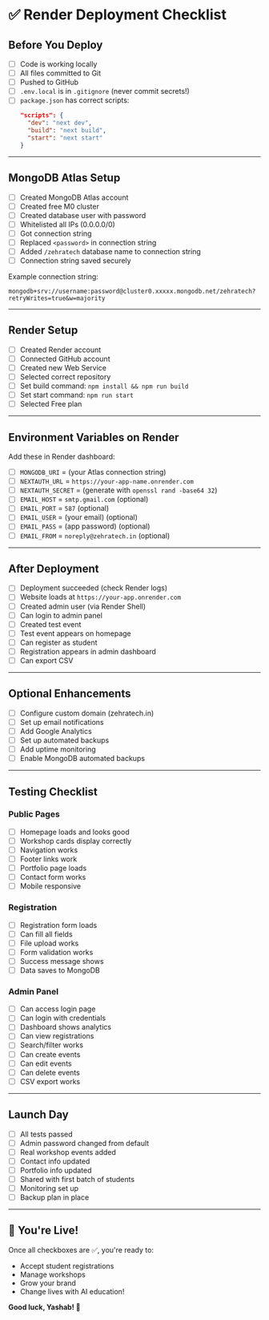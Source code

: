 # ✅ Render Deployment Checklist

## Before You Deploy

- [ ] Code is working locally
- [ ] All files committed to Git
- [ ] Pushed to GitHub
- [ ] `.env.local` is in `.gitignore` (never commit secrets!)
- [ ] `package.json` has correct scripts:
  ```json
  "scripts": {
    "dev": "next dev",
    "build": "next build",
    "start": "next start"
  }
  ```

---

## MongoDB Atlas Setup

- [ ] Created MongoDB Atlas account
- [ ] Created free M0 cluster
- [ ] Created database user with password
- [ ] Whitelisted all IPs (0.0.0.0/0)
- [ ] Got connection string
- [ ] Replaced `<password>` in connection string
- [ ] Added `/zehratech` database name to connection string
- [ ] Connection string saved securely

Example connection string:
```
mongodb+srv://username:password@cluster0.xxxxx.mongodb.net/zehratech?retryWrites=true&w=majority
```

---

## Render Setup

- [ ] Created Render account
- [ ] Connected GitHub account
- [ ] Created new Web Service
- [ ] Selected correct repository
- [ ] Set build command: `npm install && npm run build`
- [ ] Set start command: `npm run start`
- [ ] Selected Free plan

---

## Environment Variables on Render

Add these in Render dashboard:

- [ ] `MONGODB_URI` = (your Atlas connection string)
- [ ] `NEXTAUTH_URL` = `https://your-app-name.onrender.com`
- [ ] `NEXTAUTH_SECRET` = (generate with `openssl rand -base64 32`)
- [ ] `EMAIL_HOST` = `smtp.gmail.com` (optional)
- [ ] `EMAIL_PORT` = `587` (optional)
- [ ] `EMAIL_USER` = (your email) (optional)
- [ ] `EMAIL_PASS` = (app password) (optional)
- [ ] `EMAIL_FROM` = `noreply@zehratech.in` (optional)

---

## After Deployment

- [ ] Deployment succeeded (check Render logs)
- [ ] Website loads at `https://your-app.onrender.com`
- [ ] Created admin user (via Render Shell)
- [ ] Can login to admin panel
- [ ] Created test event
- [ ] Test event appears on homepage
- [ ] Can register as student
- [ ] Registration appears in admin dashboard
- [ ] Can export CSV

---

## Optional Enhancements

- [ ] Configure custom domain (zehratech.in)
- [ ] Set up email notifications
- [ ] Add Google Analytics
- [ ] Set up automated backups
- [ ] Add uptime monitoring
- [ ] Enable MongoDB automated backups

---

## Testing Checklist

### Public Pages
- [ ] Homepage loads and looks good
- [ ] Workshop cards display correctly
- [ ] Navigation works
- [ ] Footer links work
- [ ] Portfolio page loads
- [ ] Contact form works
- [ ] Mobile responsive

### Registration
- [ ] Registration form loads
- [ ] Can fill all fields
- [ ] File upload works
- [ ] Form validation works
- [ ] Success message shows
- [ ] Data saves to MongoDB

### Admin Panel
- [ ] Can access login page
- [ ] Can login with credentials
- [ ] Dashboard shows analytics
- [ ] Can view registrations
- [ ] Search/filter works
- [ ] Can create events
- [ ] Can edit events
- [ ] Can delete events
- [ ] CSV export works

---

## Launch Day

- [ ] All tests passed
- [ ] Admin password changed from default
- [ ] Real workshop events added
- [ ] Contact info updated
- [ ] Portfolio info updated
- [ ] Shared with first batch of students
- [ ] Monitoring set up
- [ ] Backup plan in place

---

## 🎉 You're Live!

Once all checkboxes are ✅, you're ready to:
- Accept student registrations
- Manage workshops
- Grow your brand
- Change lives with AI education!

**Good luck, Yashab! 🚀**
